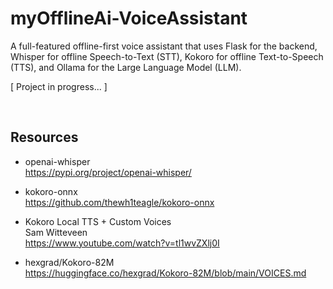 # myOfflineAi-VoiceAssistant
A full-featured offline-first voice assistant that uses Flask for the backend, Whisper for offline Speech-to-Text (STT), Kokoro for offline Text-to-Speech (TTS), and Ollama for the Large Language Model (LLM).

[ Project in progress... ]

<br>

## Resources

- openai-whisper<br>
https://pypi.org/project/openai-whisper/

- kokoro-onnx<br>
https://github.com/thewh1teagle/kokoro-onnx

- Kokoro Local TTS + Custom Voices<br>
Sam Witteveen<br>
https://www.youtube.com/watch?v=tl1wvZXlj0I

- hexgrad/Kokoro-82M<br>
  https://huggingface.co/hexgrad/Kokoro-82M/blob/main/VOICES.md
